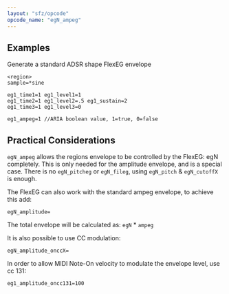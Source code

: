 ```yaml
---
layout: "sfz/opcode"
opcode_name: "egN_ampeg"
---
```

## Examples

Generate a standard ADSR shape FlexEG envelope
```
<region>
sample=*sine

eg1_time1=1 eg1_level1=1
eg1_time2=1 eg1_level2=.5 eg1_sustain=2
eg1_time3=1 eg1_level3=0

eg1_ampeg=1 //ARIA boolean value, 1=true, 0=false
```
## Practical Considerations

`egN_ampeg` allows the regions envelope to be controlled by the FlexEG: egN completely.
This is only needed for the amplitude envelope, and is a special case.
There is no `egN_pitcheg` or `egN_fileg`, using `egN_pitch` & `egN_cutoffX` is enough.

The FlexEG can also work with the standard ampeg envelope, to achieve this add:

`egN_amplitude=`

The total envelope will be calculated as: `egN` * `ampeg`

It is also possible to use CC modulation:

`egN_amplitude_onccX=`

In order to allow MIDI Note-On velocity to modulate the envelope level, use cc 131:

`eg1_amplitude_oncc131=100`
